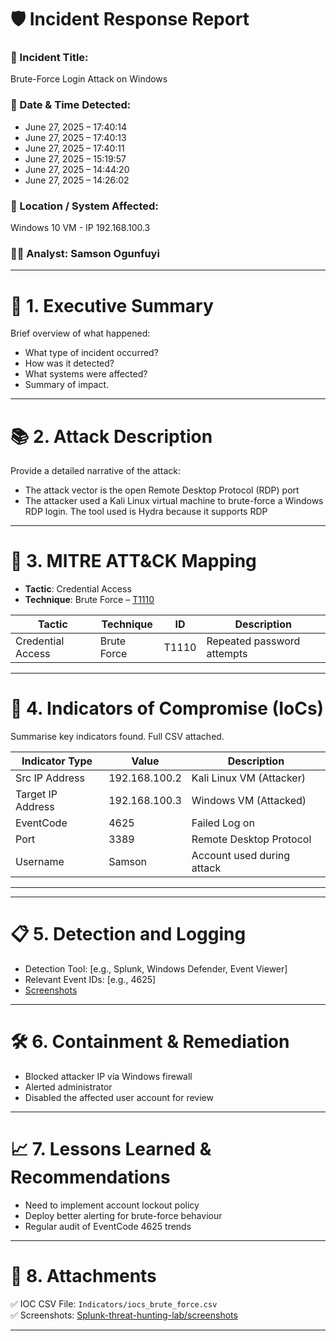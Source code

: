# 🛡️ Incident Response Report

### 🎯 Incident Title: 
Brute-Force Login Attack on Windows

### 📅 Date & Time Detected:
- June 27, 2025 – 17:40:14
- June 27, 2025 – 17:40:13
- June 27, 2025 – 17:40:11
- June 27, 2025 – 15:19:57
- June 27, 2025 – 14:44:20
- June 27, 2025 – 14:26:02

### 📍 Location / System Affected: 
Windows 10 VM - IP 192.168.100.3

### 👨‍💻 Analyst: Samson Ogunfuyi

---

# 🔎 1. Executive Summary

Brief overview of what happened:
- What type of incident occurred?
- How was it detected?
- What systems were affected?
- Summary of impact.

---

# 📚 2. Attack Description 
Provide a detailed narrative of the attack:
- The attack vector is the open Remote Desktop Protocol (RDP) port
- The attacker used a Kali Linux virtual machine to brute-force a Windows RDP login. The tool used is Hydra because it supports RDP

---

# 🧠  3. MITRE ATT&CK Mapping

- **Tactic**: Credential Access
- **Technique**: Brute Force – [T1110](https://attack.mitre.org/techniques/T1110/)

| Tactic        | Technique          | ID        | Description                      |
|---------------|--------------------|-----------|----------------------------------|
| Credential Access | Brute Force        | T1110     | Repeated password attempts       |

---

# 🧾 4. Indicators of Compromise (IoCs)

Summarise key indicators found. Full CSV attached.

| Indicator Type | Value              | Description                   |
|----------------|--------------------|--------------------------|
| Src IP Address     | 192.168.100.2      | Kali Linux VM (Attacker)              |
| Target IP Address      | 192.168.100.3      | Windows VM (Attacked)   |
| EventCode        | 4625 | Failed Log on     |
| Port   | 3389      | Remote Desktop Protocol      |
| Username  | Samson      | Account used during attack      |



---

---
# 📋  5. Detection and Logging

- Detection Tool: [e.g., Splunk, Windows Defender, Event Viewer]
- Relevant Event IDs: [e.g., 4625]
- [Screenshots](https://github.com/Mr-ebony/Splunk-threat-hunting-lab.git)

---
# 🛠️  6. Containment & Remediation

- Blocked attacker IP via Windows firewall
- Alerted administrator
- Disabled the affected user account for review

---
# 📈  7. Lessons Learned & Recommendations

- Need to implement account lockout policy
- Deploy better alerting for brute-force behaviour
- Regular audit of EventCode 4625 trends

---
# 📎  8. Attachments

✅ IOC CSV File: `Indicators/iocs_brute_force.csv`  
✅ Screenshots: [Splunk-threat-hunting-lab/screenshots](https://github.com/Mr-ebony/Splunk-threat-hunting-lab.git)

---


